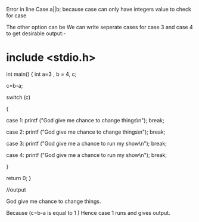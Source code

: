 Error in line 
Case a||b;
because case can only have integers value to check for case

The other option can be 
We can write seperate cases for case 3 and case 4 to get desirable output:-


# include <stdio.h>

int main()
{
int a=3 , b = 4, c;

c=b-a;

switch (c)

{

case 1:
printf ("God give me chance to change things\n");
break;

case 2:
printf ("God give me chance to change things\n");
break;

case 3:
printf ("God give me a chance to run my show\n");
break;

case 4:
printf ("God give me a chance to run my show\n");
break;

}

return 0;
}


//output 

God give me chance to change things.

Because (c=b-a is equal to 1 )
Hence case 1 runs and gives output.